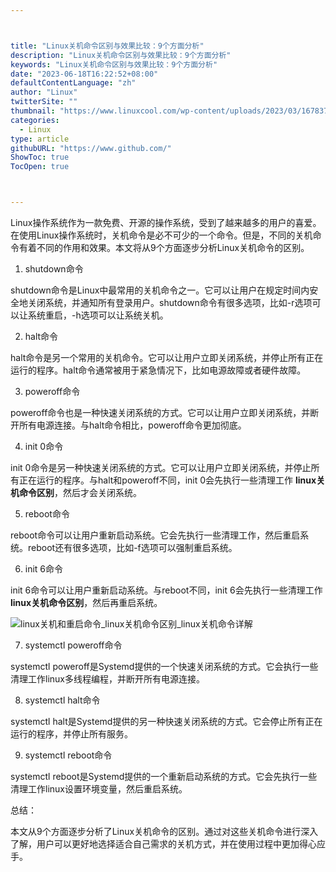 ```yaml
---



title: "Linux关机命令区别与效果比较：9个方面分析"
description: "Linux关机命令区别与效果比较：9个方面分析"
keywords: "Linux关机命令区别与效果比较：9个方面分析"
date: "2023-06-18T16:22:52+08:00"
defaultContentLanguage: "zh"
author: "Linux"
twitterSite: ""
thumbnail: "https://www.linuxcool.com/wp-content/uploads/2023/03/1678370647766_0.jpg"
categories:
  - Linux
type: article
githubURL: "https://www.github.com/"
ShowToc: true
TocOpen: true



---
```


Linux操作系统作为一款免费、开源的操作系统，受到了越来越多的用户的喜爱。在使用Linux操作系统时，关机命令是必不可少的一个命令。但是，不同的关机命令有着不同的作用和效果。本文将从9个方面逐步分析Linux关机命令的区别。

1. shutdown命令

shutdown命令是Linux中最常用的关机命令之一。它可以让用户在规定时间内安全地关闭系统，并通知所有登录用户。shutdown命令有很多选项，比如-r选项可以让系统重启，-h选项可以让系统关机。

2. halt命令

halt命令是另一个常用的关机命令。它可以让用户立即关闭系统，并停止所有正在运行的程序。halt命令通常被用于紧急情况下，比如电源故障或者硬件故障。

3. poweroff命令

poweroff命令也是一种快速关闭系统的方式。它可以让用户立即关闭系统，并断开所有电源连接。与halt命令相比，poweroff命令更加彻底。

4. init 0命令

init 0命令是另一种快速关闭系统的方式。它可以让用户立即关闭系统，并停止所有正在运行的程序。与halt和poweroff不同，init 0会先执行一些清理工作 **linux关机命令区别**，然后才会关闭系统。

5. reboot命令

reboot命令可以让用户重新启动系统。它会先执行一些清理工作，然后重启系统。reboot还有很多选项，比如-f选项可以强制重启系统。

6. init 6命令

init 6命令可以让用户重新启动系统。与reboot不同，init 6会先执行一些清理工作 **linux关机命令区别**，然后再重启系统。

![linux关机和重启命令_linux关机命令区别_linux关机命令详解](https://www.linuxcool.com/wp-content/uploads/2023/03/1678370647766_0.jpg)

7. systemctl poweroff命令

systemctl poweroff是Systemd提供的一个快速关闭系统的方式。它会执行一些清理工作linux多线程编程，并断开所有电源连接。

8. systemctl halt命令

systemctl halt是Systemd提供的另一种快速关闭系统的方式。它会停止所有正在运行的程序，并停止所有服务。

9. systemctl reboot命令

systemctl reboot是Systemd提供的一个重新启动系统的方式。它会先执行一些清理工作linux设置环境变量，然后重启系统。

总结：

本文从9个方面逐步分析了Linux关机命令的区别。通过对这些关机命令进行深入了解，用户可以更好地选择适合自己需求的关机方式，并在使用过程中更加得心应手。